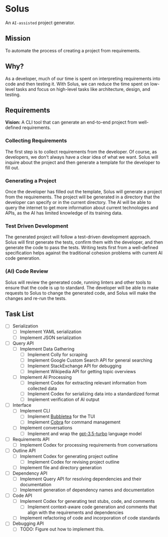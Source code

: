 # Solus
An `AI-assisted` project generator.

## Mission
To automate the process of creating a project from requirements.

## Why?
As a developer, much of our time is spent on interpreting requirements into 
code and then testing it. With Solus, we can reduce the time spent on low-level
tasks and focus on high-level tasks like architecture, design, and testing.

## Requirements
**Vision:** A CLI tool that can generate an end-to-end project from well-defined 
requirements.

### Collecting Requirements
The first step is to collect requirements from the developer. Of course, as 
developers, we don't always have a clear idea of what we want. Solus will 
inquire about the project and then generate a template for the developer to 
fill out.

### Generating a Project
Once the developer has filled out the template, Solus will generate a project
from the requirements. The project will be generated in a directory that the
developer can specify or in the current directory. The AI will be able to query
the internet to get more information about current technologies and APIs, as the
AI has limited knowledge of its training data.

### Test Driven Development
The generated project will follow a test-driven development approach. Solus
will first generate the tests, confirm them with the developer, and then 
generate the code to pass the tests. Writing tests first from a well-defined 
specification helps against the traditional cohesion problems with current 
AI code generation.

### (AI) Code Review
Solus will review the generated code, running linters and other tools to 
ensure that the code is up to standard. The developer will be able to make 
requests to Solus to change the generated code, and Solus will make the 
changes and re-run the tests.

## Task List
- [ ] Serialization
  - [ ] Implement YAML serialization
  - [ ] Implement JSON serialization
- [ ] Query API
  - [ ] Implement Data Gathering
    - [ ] Implement Colly for scraping
    - [ ] Implement Google Custom Search API for general searching
    - [ ] Implement StackExchange API for debugging
    - [ ] Implement Wikipedia API for getting topic overviews
  - [ ] Implement AI Processing
    - [ ] Implement Codex for extracting relevant information from collected data
    - [ ] Implement Codex for serializing data into a standardized format
    - [ ] Implement verification of AI output
- [ ] Interface
  - [ ] Implement CLI
    - [ ] Implement [Bubbletea](https://github.com/charmbracelet/bubbletea) for the TUI
    - [ ] Implement [Cobra](https://github.com/spf13/cobra) for command management
  - [ ] Implement conversations
    - [ ] Implement and wrap the [gpt-3.5-turbo](https://openai.com/blog/introducing-chatgpt-and-whisper-apis) language model
- [ ] Requirements API
  - [ ] Implement Codex for processing requirements from conversations
- [ ] Outline API
  - [ ] Implement Codex for generating project outline
    - [ ] Implement Codex for revising project outline
  - [ ] Implement file and directory generation
- [ ] Dependency API
  - [ ] Implement Query API for resolving dependencies and their documentation
  - [ ] Implement generation of dependency names and documentation
- [ ] Code API
  - [ ] Implement Codex for generating test stubs, code, and comments
    - [ ] Implement context-aware code generation and comments that align with the requirements and dependencies
  - [ ] Implement refactoring of code and incorporation of code standards
- [ ] Debugging API
  - [ ] TODO: Figure out how to implement this.
